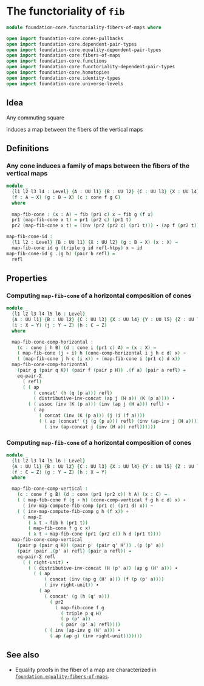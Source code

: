 #  The functoriality of `fib`

```agda
module foundation-core.functoriality-fibers-of-maps where

open import foundation-core.cones-pullbacks
open import foundation-core.dependent-pair-types
open import foundation-core.equality-dependent-pair-types
open import foundation-core.fibers-of-maps
open import foundation-core.functions
open import foundation-core.functoriality-dependent-pair-types
open import foundation-core.homotopies
open import foundation-core.identity-types
open import foundation-core.universe-levels
```

## Idea

Any commuting square

induces a map between the fibers of the vertical maps

## Definitions

### Any cone induces a family of maps between the fibers of the vertical maps

```agda
module _
  {l1 l2 l3 l4 : Level} {A : UU l1} {B : UU l2} {C : UU l3} {X : UU l4}
  (f : A → X) (g : B → X) (c : cone f g C)
  where
  
  map-fib-cone : (x : A) → fib (pr1 c) x → fib g (f x)
  pr1 (map-fib-cone x t) = pr1 (pr2 c) (pr1 t)
  pr2 (map-fib-cone x t) = (inv (pr2 (pr2 c) (pr1 t))) ∙ (ap f (pr2 t))

map-fib-cone-id :
  {l1 l2 : Level} {B : UU l1} {X : UU l2} (g : B → X) (x : X) →
  map-fib-cone id g (triple g id refl-htpy) x ~ id
map-fib-cone-id g .(g b) (pair b refl) =
  refl
```

## Properties

### Computing `map-fib-cone` of a horizontal composition of cones

```agda
module _
  {l1 l2 l3 l4 l5 l6 : Level}
  {A : UU l1} {B : UU l2} {C : UU l3} {X : UU l4} {Y : UU l5} {Z : UU l6}
  (i : X → Y) (j : Y → Z) (h : C → Z)
  where

  map-fib-cone-comp-horizontal :
    (c : cone j h B) (d : cone i (pr1 c) A) → (x : X) →
    ( map-fib-cone (j ∘ i) h (cone-comp-horizontal i j h c d) x) ~
    ( (map-fib-cone j h c (i x)) ∘ (map-fib-cone i (pr1 c) d x))
  map-fib-cone-comp-horizontal
    (pair g (pair q K)) (pair f (pair p H)) .(f a) (pair a refl) =
    eq-pair-Σ
      ( refl)
      ( ( ap
          ( concat' (h (q (p a))) refl)
          ( distributive-inv-concat (ap j (H a)) (K (p a)))) ∙
        ( ( assoc (inv (K (p a))) (inv (ap j (H a))) refl) ∙
          ( ap
            ( concat (inv (K (p a))) (j (i (f a))))
            ( ( ap (concat' (j (g (p a))) refl) (inv (ap-inv j (H a)))) ∙
              ( inv (ap-concat j (inv (H a)) refl))))))
```

### Computing `map-fib-cone` of a horizontal composition of cones

```agda
module _
  {l1 l2 l3 l4 l5 l6 : Level}
  {A : UU l1} {B : UU l2} {C : UU l3} {X : UU l4} {Y : UU l5} {Z : UU l6}
  (f : C → Z) (g : Y → Z) (h : X → Y)
  where

  map-fib-cone-comp-vertical : 
    (c : cone f g B) (d : cone (pr1 (pr2 c)) h A) (x : C) →
    ( ( map-fib-cone f (g ∘ h) (cone-comp-vertical f g h c d) x) ∘
      ( inv-map-compute-fib-comp (pr1 c) (pr1 d) x)) ~
    ( ( inv-map-compute-fib-comp g h (f x)) ∘
      ( map-Σ
        ( λ t → fib h (pr1 t))
        ( map-fib-cone f g c x)
        ( λ t → map-fib-cone (pr1 (pr2 c)) h d (pr1 t))))
  map-fib-cone-comp-vertical
    (pair p (pair q H)) (pair p' (pair q' H')) .(p (p' a))
    (pair (pair .(p' a) refl) (pair a refl)) =
    eq-pair-Σ refl
      ( ( right-unit) ∙
        ( ( distributive-inv-concat (H (p' a)) (ap g (H' a))) ∙
          ( ( ap
              ( concat (inv (ap g (H' a))) (f (p (p' a))))
              ( inv right-unit)) ∙
            ( ap
              ( concat' (g (h (q' a)))
                ( pr2
                  ( map-fib-cone f g
                    ( triple p q H)
                    ( p (p' a))
                    ( pair (p' a) refl))))
              ( ( inv (ap-inv g (H' a))) ∙
                ( ap (ap g) (inv right-unit)))))))
```

## See also

- Equality proofs in the fiber of a map are characterized in
  [`foundation.equality-fibers-of-maps`](foundation.equality-fibers-of-maps.md).
